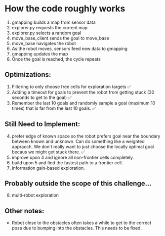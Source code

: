 # How the code roughly works
1. gmapping builds a map from sensor data
2. explorer.py requests the current map
3. explorer.py selects a random goal
4. move_base_client sends the goal to move_base
5. move_base navigates the robot
6. As the robot moves, sensors feed new data to gmapping
7. gmapping updates the map
8. Once the goal is reached, the cycle repeats


## Optimizations:
1. Filtering to only choose free cells for exploration targets ✅
2. Adding a timeout for goals to prevent the robot from getting stuck (30 seconds to get to the goal) ✅
3. Remember the last 10 goals and randomly sample a goal (maximum 10 times) that is far from the last 10 goals. ✅

## Still Need to Implement:
4. prefer edge of known space so the robot prefers goal near the boundary between known and unknown. Can do something like a weighted appraoch. We don't really want to just choose the locally optimal goal becaus we might get stuck there. ✅
5. improve upon 4 and ignore all non-frontier cells completely.
6. build upon 5 and find the fastest path to a frontier cell.
7. information gain-based exploration.

## Probably outside the scope of this challenge...
8. multi-robot exploration

## Other notes:
- Robot close to the obstacles often takes a while to get to the correct pose due to bumping into the obstacles. This needs to be fixed.
